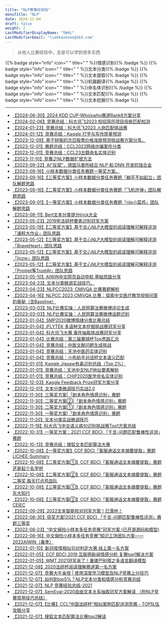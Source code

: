 ```yaml
---
title: "NLP赛事经验帖"
menuTitle: "NLP"
date: 2024-12-04
draft: false
weight: 2
LastModifierDisplayName: "SWHL"
LastModifierEmail: "liekkaskono@163.com"
---
```

 
> 从他人比赛经验中，总是可以学到很多东西
 
{{% badge style="info" icon=" " title=" " %}}情感识别{{% /badge %}}
{{% badge style="info" icon=" " title=" " %}}文本分类{{% /badge %}}
{{% badge style="info" icon=" " title=" " %}}文本提取{{% /badge %}}
{{% badge style="info" icon=" " title=" " %}}机器翻译{{% /badge %}}
{{% badge style="info" icon=" " title=" " %}}命名体识别{{% /badge %}}
{{% badge style="info" icon=" " title=" " %}}文本匹配{{% /badge %}}
{{% badge style="info" icon=" " title=" " %}}文本挖掘{{% /badge %}}
 
---
 

- [【2024-06-30】2024 KDD CUP-Whoiswho赛道Rank8方案分享](https://mp.weixin.qq.com/s/6bN-2kON9AjQqvTJ1wUfQA)
- [【2024-02-06】竞赛总结：科大讯飞2023 校招简历项目技能匹配检测](https://mp.weixin.qq.com/s/tw7NsNXEYPI4yi0LuXZraQ)
- [【2024-01-23】竞赛总结：科大讯飞2023 人岗匹配挑战赛](https://mp.weixin.qq.com/s/fPQ_JhDvoOGMH5Yi7QAg6g)
- [【2024-01-12】竞赛总结：Kaggle 打字与写作质量预测](https://mp.weixin.qq.com/s/AvBpOVANpoCEB9WCBlDIsQ)
- [【2023-12-09】基于财报的次日股票价格涨跌预测挑战赛方案分享。](https://mp.weixin.qq.com/s/moUn00Aek9bhu4gu2JCKJQ)
- [【2023-12-01】赛题总结：CCL2023网络诈骗案件分类](https://mp.weixin.qq.com/s/714RUgsAQ6ePdNwSYKVKfA)
- [【2023-12-01】竞赛总结：CCL23古籍命名实体识别](https://mp.weixin.qq.com/s/jhQy5bgv1oH97Ohkh19Rqg)
- [【2023-11-10】竞赛之NLP数据扩增方法](http://mp.weixin.qq.com/s?__biz=Mzk0NDE5Nzg1Ng==&mid=2247508790&idx=2&sn=c6111f650f8158ac6be99b2548774c83&chksm=c32abab9f45d33af47980d4af2830d205b886803175efa257193f3c51f67eddcaa609999ec07#rd)
- [【2023-09-22】AI“反腐”，德国马普所结合 NLP 和 DNN 开发抗蚀合金](http://mp.weixin.qq.com/s?__biz=MzI1MjQ2OTQ3Ng==&mid=2247615379&idx=2&sn=ee37f78d791c169a44a4f6f260bfe30a&chksm=e9e00a18de97830ead98a30aae39db23ba925a5cae55f66c60f582731975cbe07e79fcd7ac79#rd)
- [【2023-09-16】小样本数据分类任务赛题一等奖方案。](http://mp.weixin.qq.com/s?__biz=Mzk0NDE5Nzg1Ng==&mid=2247508275&idx=2&sn=8c246e09d3cd5e8bcf7a8dc952305a4a&chksm=c32ab8bcf45d31aacef9c1698f9ef23b1ad0c4670c97a06937d6a934571232f36661faf76e0e#rd)
- [【2023-09-16】【三等奖方案】小样本数据分类任务赛题「躺平不如起立」团队解题思路](http://mp.weixin.qq.com/s?__biz=MzI5ODQxMTk5MQ==&mid=2247518687&idx=1&sn=e78cbb278d02b922070a03d471ccabca&chksm=eca4fb67dbd37271b9e05f7e11e84924c6320c7be385f998e2bc39f6dea90aee80d10704f38e#rd)
- [【2023-09-16】【二等奖方案】小样本数据分类任务赛题「飞机炸弹」团队解题思路](http://mp.weixin.qq.com/s?__biz=MzI5ODQxMTk5MQ==&mid=2247518799&idx=1&sn=5b73722ae23be83c2b87c5910fc5c69d&chksm=eca4f8f7dbd371e16f389a740847a44a871d29dce3668c680ee303ba10eda2d9aedf7d21fa10#rd)
- [【2023-09-01】【一等奖方案】小样本数据分类任务赛题「nlp小菜鸡」团队解题思路](http://mp.weixin.qq.com/s?__biz=MzI5ODQxMTk5MQ==&mid=2247518595&idx=1&sn=5031fbee8132fd4b75a5e6fa2564cb4c&chksm=eca4fb3bdbd3722d11c17e4c2fd29113cf46172b54f59a18fdefe1e9d743d9c0841be6da81e8#rd)
- [【2023-08-11】Bert文本分类提分trick大全](http://mp.weixin.qq.com/s?__biz=Mzk0NDE5Nzg1Ng==&mid=2247508115&idx=1&sn=c0087f6ec26715febc0517f37ec33246&chksm=c32ab91cf45d300a07f29f008496afe51c380bf2dacb01dbf22be56de494bd87799cf2546ff9#rd)
- [【2023-05-23】2019年法研杯要素识别冠军方案](https://mp.weixin.qq.com/s/UVMTGDXlq16Gxnjo2sG56A)
- [【2023-05-19】【二等奖方案】基于文心NLP大模型的阅读理解可解释评测「课程大作业」团队思路](http://mp.weixin.qq.com/s?__biz=MzI5ODQxMTk5MQ==&mid=2247515059&idx=1&sn=ac019c49f55c6f2a272196f310ba8a98&chksm=eca4c90bdbd3401d700524273bf428548a1ab2718c3f6aa221747154cbf75d96726c8d0cc0c2#rd)
- [【2023-05-12】【三等奖方案】基于文心NLP大模型的阅读理解可解释评测「BraveHeart」团队思路](http://mp.weixin.qq.com/s?__biz=MzI5ODQxMTk5MQ==&mid=2247514909&idx=1&sn=5c12ef4dfa62e9364b209fd3ad89384c&chksm=eca4c9a5dbd340b3997999eb826e24229e5e5d6edd6e23ffa38204da625cc46dc610d3bbf803#rd)
- [【2023-05-12】【三等奖方案】基于文心NLP大模型的阅读理解可解释评测「linzw」团队思路](http://mp.weixin.qq.com/s?__biz=MzI5ODQxMTk5MQ==&mid=2247515035&idx=1&sn=09435cc2d0487a87e1755a79bce981e7&chksm=eca4c923dbd340358ff67a2076cb79a9a462b9ffa6d4d7559c9ab6b7671d5f4daa06f6a2f1d4#rd)
- [【2023-05-12】【二等奖方案】基于文心NLP大模型的阅读理解可解释评测「Prompt筝TrustAI」团队思路](https://mp.weixin.qq.com/s/Z0eI5fwhWvwP-tk5iIIopg)
- [【2023-05-10】AIWIN中文网页自动导航 基础思路分享](https://mp.weixin.qq.com/s/8FNjYdZbzmdEz45g6w3ZyA)
- [【2023-04-23】文本分类微调实战技巧。](http://mp.weixin.qq.com/s?__biz=Mzk0NDE5Nzg1Ng==&mid=2247507045&idx=1&sn=699cf963f0fc668a798eb6fd3ab21ed5&chksm=c32ac5eaf45d4cfc2756a459048c7f4bd133fc5fb439eba98d7d4fb9aeca4df5c5b41bc8e5f4#rd)
- [【2023-04-23】NLPCC2023:  CMIVQA 比赛赛题解析](http://mp.weixin.qq.com/s?__biz=MzIwNDA5NDYzNA==&mid=2247501469&idx=1&sn=9ef99c54f26a9b9a1ee42fbeae51db50&chksm=96c7eb58a1b0624ec23264bdb2f65222cf14ff2645d60d5072c09f5afeac45014cfd1abb08e8#rd)
- [【2023-04-16】NLPCC 2023 CMIVQA 比赛：探索中文医疗教学视频问答的奥秘（含Baseline）](http://mp.weixin.qq.com/s?__biz=Mzk0NDE5Nzg1Ng==&mid=2247507001&idx=2&sn=13bb2b2b55af821c474981ab3523911e&chksm=c32ac5b6f45d4ca0b0a0b3fbd4d1a2136c818e11690b4f07bf7e90ac09dce1043ea146ab2fcb#rd)
- [【2023-03-03】NLP比赛实操：人民网算法赛微博评论生成](http://mp.weixin.qq.com/s?__biz=MzIwNDA5NDYzNA==&mid=2247501103&idx=1&sn=0763d3ac52e248efaf301148409cc445&chksm=96c7e8eaa1b061fcbd009ea6430059e3dcc9b1a41299b08cd24c2fd2673a98ca10f2e6d11005#rd)
- [【2023-03-03】NLP比赛实操：人民网算法赛微博话题识别](http://mp.weixin.qq.com/s?__biz=MzIwNDA5NDYzNA==&mid=2247501158&idx=1&sn=11557d4eafc8894dcdf57e7924fe3459&chksm=96c7e8a3a1b061b51dfe8315e2c660f1c974314cf60e50c1d0fe37f9bba9585073dcc5fe7696#rd)
- [【2023-01-04】SMP2020微博情绪分类比赛总结](http://mp.weixin.qq.com/s?__biz=MzIwNDA5NDYzNA==&amp;mid=2247487021&amp;idx=1&amp;sn=8af5eb742cd1ada309c6582154d38a3b&amp;chksm=96c423e8a1b3aafec150f51ca099fd74690293bd590ed25a8da5911a427b8cd136b4a466aabb&amp;scene=21#wechat_redirect)
- [【2023-01-04】iFLYTEK 多语种文本挖掘挑战赛冠军分享](http://mp.weixin.qq.com/s?__biz=MzIwNDA5NDYzNA==&amp;mid=2247489625&amp;idx=1&amp;sn=63885f771fd0b3c3779138d80d5bbffa&amp;chksm=96c4359ca1b3bc8a65328fab16653f7ef95f743a4ad9acc1488be690f3a156c5696673d23787&amp;scene=21#wechat_redirect)
- [【2023-01-04】科大讯飞大赛 事件抽取挑战赛冠军分享](http://mp.weixin.qq.com/s?__biz=MzIwNDA5NDYzNA==&amp;mid=2247489380&amp;idx=1&amp;sn=ee975a87c149b0dd88ffc3f00df9a1f8&amp;chksm=96c43aa1a1b3b3b7abdfc58bd9727847c95c27b19bafd9fbd74af2d57a4813d7ebe4b989a53e&amp;scene=21#wechat_redirect)
- [【2023-01-04】比赛总结：第三届魔镜杯Top思路汇总](http://mp.weixin.qq.com/s?__biz=MzIwNDA5NDYzNA==&amp;mid=2247489868&amp;idx=1&amp;sn=8d1cdd65c89f0a57821524f28373ac96&amp;chksm=96c43489a1b3bd9f837ce1d4895f4bc7e24f96f66d2b427de64ec19137b984472f5c1e8c49ad&amp;scene=21#wechat_redirect)
- [【2023-01-04】竞赛总结：中医文献问题生成挑战](http://mp.weixin.qq.com/s?__biz=MzIwNDA5NDYzNA==&amp;mid=2247490569&amp;idx=1&amp;sn=9fcc6378bd883cdf16ce9642f344b75f&amp;chksm=96c431cca1b3b8da636c0da8bccf34d9a150fe9ead4052872b2545eb71a4f9cb462025230c1b&amp;scene=21#wechat_redirect)
- [【2023-01-04】竞赛总结：天池中医药实体识别](http://mp.weixin.qq.com/s?__biz=MzIwNDA5NDYzNA==&amp;mid=2247490427&amp;idx=1&amp;sn=1c445c2641409eb0c37d96a90f735028&amp;chksm=96c436bea1b3bfa853752d8ce0385ad9f5ec8aaadadd5e51a82088e7419ed299df91968c4fed&amp;scene=21#wechat_redirect)
- [【2023-01-04】竞赛总结：小布助手对话短文本语义匹配](http://mp.weixin.qq.com/s?__biz=MzIwNDA5NDYzNA==&amp;mid=2247492497&amp;idx=1&amp;sn=ced162a923a5abca5a208f086a86abb8&amp;chksm=96c7ce54a1b04742edcd2d33d066783722b8e04ce11ba78d03e0441975a60371b9b6d5f6f6e7&amp;scene=21#wechat_redirect)
- [【2023-01-01】Kaggle Jigsaw有毒识别总结（Top 2%）](https://mp.weixin.qq.com/s?__biz=MzIwNDA5NDYzNA==&mid=2247498200&idx=1&sn=7d1b9aeb1780a47f2939b55a7a736995&chksm=96c7d41da1b05d0bfcc1c7819cc58552d2e0a703578f7a903f14f14e52b15c6b267ef9692cde&scene=21#wechat_redirect)
- [【2023-01-01】竞赛总结：天池中文NLP地址要素解析](https://mp.weixin.qq.com/s?__biz=MzIwNDA5NDYzNA==&mid=2247498876&idx=1&sn=c939ae3fe073799e48664a2157583810&chksm=96c7d1b9a1b058af470675a5462118d34cd309a32334a3d300184549a627dfedfca88b9a15d8&scene=21#wechat_redirect)
- [【2023-01-01】竞赛总结：CHIP2020医学命名实体识别](https://mp.weixin.qq.com/s?__biz=MzIwNDA5NDYzNA==&mid=2247498894&idx=1&sn=484bdad916242c06c10f20877a21791b&chksm=96c7d14ba1b0585d47b04a626f2b4722546f1f64b6d8bfb4d579aa1b814f351db3fde55f11ea&scene=21#wechat_redirect)
- [【2022-12-03】Kaggle Feedback Prize冠军方案分享](https://mp.weixin.qq.com/s/boWx1P9HxKsxdgZLNp7DBw)
- [【2022-12-01】文本分类微调技巧实战2.0](http://mp.weixin.qq.com/s?__biz=MzAxOTU5NTU4MQ==&mid=2247490397&idx=1&sn=c4594d3d6926b21ca94f1aae4c30cc5d&chksm=9bc5f30facb27a19041dda0a86d75ea0a0a0130835310208ffc9d9b1b081259127fd42452edc#rd)
- [【2022-11-30】三等奖方案|「剧本角色情感识别」赛题](http://mp.weixin.qq.com/s?__biz=MzI5ODQxMTk5MQ==&mid=2247511551&idx=4&sn=35e3484815b5f038bdef53ba322770b1&chksm=eca4df47dbd35651f1ba90edf161f7c132d2a76fa1698512da833e313e4699c16ae2d6457233#rd)
- [【2022-11-30】二等奖方案②|「剧本角色情感识别」赛题](http://mp.weixin.qq.com/s?__biz=MzI5ODQxMTk5MQ==&mid=2247511551&idx=3&sn=73de5cffb9496c4268a3785e54377b4c&chksm=eca4df47dbd3565123dbf96b4e8dfc136ebaff53a1f33d46062ba6ff17b71bcff52af2bf726b#rd)
- [【2022-11-30】二等奖方案①|「剧本角色情感识别」赛题](http://mp.weixin.qq.com/s?__biz=MzI5ODQxMTk5MQ==&mid=2247511551&idx=2&sn=3f57b60b5a99e864c02d9f5a664568ad&chksm=eca4df47dbd356510cefa4f88a4a049216bbd574b66d0dc6d40ea2639b78dd1691439119a69f#rd)
- [【2022-11-30】一等奖方案|「剧本角色情感识别」赛题](http://mp.weixin.qq.com/s?__biz=MzI5ODQxMTk5MQ==&mid=2247511551&idx=1&sn=44aa533ffa97ee4a01cf6cb9aeef1916&chksm=eca4df47dbd35651ffb89d88694ae918c962d6540e03f93a5eb64f53ee5f61aeb4395be5e5ca#rd)
- [【2022-11-20】文本分类实战微调技巧](https://mp.weixin.qq.com/s/DKmKJs9ttRW2In3nh9JYRA)
- [【2022-11-18】科大讯飞中文语义病句识别挑战赛Top1方案总结](https://mp.weixin.qq.com/s/RRlySNLoaDFBbYAK_eJi2Q)
- [【2022-10-31】一等奖方案：2021 CCF BDCI 「千言-问题匹配鲁棒性评测」赛题](https://mp.weixin.qq.com/s/M-S-_LtTrJe_NbVLCazjuA)
- [【2022-10-13】竞赛总结：搜狐文本匹配算法大赛](https://mp.weixin.qq.com/s/RauZ8WI3nkYitVzbcVxP9A)
- [【2022-10-08】【一等奖方案】CCF BDCI「客服通话文本摘要提取」赛题 LICHEE-Summary](https://mp.weixin.qq.com/s/WVEMyYcTB_lHkFz4QR-CSA)
- [【2022-10-08】【二等奖方案①】CCF BDCI「客服通话文本摘要提取」赛题 还是起个名字吧](https://mp.weixin.qq.com/s/4eBuqHTxfLVq2EkePag9aw)
- [【2022-10-08】【二等奖方案②】CCF BDCI「客服通话文本摘要提取」赛题二等奖 每天打点鸡血队](https://mp.weixin.qq.com/s/ogpOtbKek4XB3miNn_1GyQ)
- [【2022-10-08】【三等奖方案①】CCF BDCI「客服通话文本摘要提取」赛题 东大知行](https://mp.weixin.qq.com/s/UVgJy9yvYOPPIZgMBg5B_w)
- [【2022-10-08】【三等奖方案②】CCF BDCI「客服通话文本摘要提取」赛题 CEIEC](https://mp.weixin.qq.com/s/CNkHo8K2q9mOIpH5GkZsJg)
- [【2022-09-29】2022文本智能校对冠军方案！已落地！](https://mp.weixin.qq.com/s/E8A-H3RctJcZLXGv0oWXiQ)
- [【2022-08-30】获奖方案|2021 CCF BDCI 「千言-问题匹配鲁棒性评测」赛题三等奖](https://mp.weixin.qq.com/s/sdvM6Q8x1g8gFYnyRm-bXQ)
- [【2022-08-23】“中文保险小样本多任务竞赛”冠军方案 (已开源源码和模型)](https://mp.weixin.qq.com/s/MeqlMgtvQqnE7x3sJlKHKw)
- [【2022-08-16】中文保险小样本多任务竞赛”知识工场团队方案——2022AIWIN（春季）](https://www.chinait.com/ai-cloud-edge/115533.html)
- [【2022-01-10】新冠疫情相似句对判定大赛 线上第一名方案](https://github.com/zzy99/epidemic-sentence-pair)
- [【2022-01-05】CCF BDCI 2019 互联网新闻情感分析 复赛top1解决方案](https://github.com/cxy229/BDCI2019-SENTIMENT-CLASSIFICATION)
- [【2022-01-05】WMT 2021冠军来了！重建巴别塔之多语言翻译模型](https://mp.weixin.qq.com/s/i2_5DDKHv-iShnhjObRg9Q)
- [【2021-12-08】2020法研杯阅读理解赛道第一名方案](https://renxingkai.github.io/2021/05/14/cail-2020-mrc/)
- [【2021-12-07】竞赛大牛亲授 | 使用深度学习模型及NLP竞赛上分技巧](https://blog.51cto.com/u_15310860/3198328)
- [【2021-12-07】如何到top5%？NLP文本分类和情感分析竞赛总结](https://cloud.tencent.com/developer/article/1540861)
- [【2021-12-07】NLP 竞赛经验总结-2021](https://zhuanlan.zhihu.com/p/371198818)
- [【2021-12-07】SemEval-2020自由文本关系抽取冠军方案解读 （附NLP竞赛常用技巧总结）](https://zhuanlan.zhihu.com/p/212227643)
- [【2021-12-07】【比赛】CCL“中国法研杯”相似案例匹配评测竞赛 - TOP队伍攻略分享](https://zhuanlan.zhihu.com/p/88207736)
- [【2021-12-07】搜狐文本匹配算法比赛top2解读](https://blog.csdn.net/qq_16949707/article/details/118695359)
